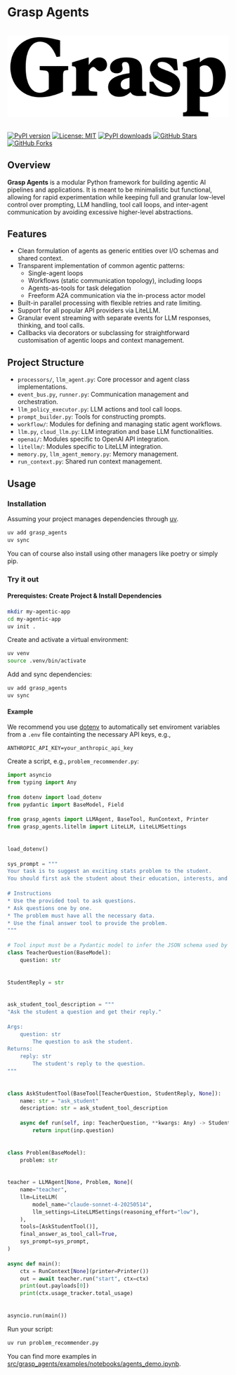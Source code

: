 # Grasp Agents

<br/>
<picture>
  <source srcset="https://raw.githubusercontent.com/grasp-technologies/grasp-agents/master/.assets/grasp-dark.svg" media="(prefers-color-scheme: dark)">
  <img src="https://raw.githubusercontent.com/grasp-technologies/grasp-agents/master/.assets/grasp.svg" alt="Grasp Agents"/>
</picture>
<br/>
<br/>

[![PyPI version](https://badge.fury.io/py/grasp_agents.svg)](https://badge.fury.io/py/grasp-agents)
[![License: MIT](https://img.shields.io/badge/license-MIT-yellow?style=flat-square)](https://mit-license.org/)
[![PyPI downloads](https://img.shields.io/pypi/dm/grasp-agents?style=flat-square)](https://pypi.org/project/grasp-agents/)
[![GitHub Stars](https://img.shields.io/github/stars/grasp-technologies/grasp-agents?style=social)](https://github.com/grasp-technologies/grasp-agents/stargazers)
[![GitHub Forks](https://img.shields.io/github/forks/grasp-technologies/grasp-agents?style=social)](https://github.com/grasp-technologies/grasp-agents/network/members)

## Overview

**Grasp Agents** is a modular Python framework for building agentic AI pipelines and applications. It is meant to be minimalistic but functional, allowing for rapid experimentation while keeping full and granular low-level control over prompting, LLM handling, tool call loops, and inter-agent communication by avoiding excessive higher-level abstractions.

## Features

- Clean formulation of agents as generic entities over I/O schemas and shared context.
- Transparent implementation of common agentic patterns:
  - Single-agent loops
  - Workflows (static communication topology), including loops
  - Agents-as-tools for task delegation
  - Freeform A2A communication via the in-process actor model
- Built-in parallel processing with flexible retries and rate limiting.
- Support for all popular API providers via LiteLLM.
- Granular event streaming with separate events for LLM responses, thinking, and tool calls.
- Callbacks via decorators or subclassing for straightforward customisation of agentic loops and context management.

## Project Structure

- `processors/`, `llm_agent.py`: Core processor and agent class implementations.
- `event_bus.py`, `runner.py`: Communication management and orchestration.
- `llm_policy_executor.py`: LLM actions and tool call loops.
- `prompt_builder.py`: Tools for constructing prompts.
- `workflow/`: Modules for defining and managing static agent workflows.
- `llm.py`, `cloud_llm.py`: LLM integration and base LLM functionalities.
- `openai/`: Modules specific to OpenAI API integration.
- `litellm/`: Modules specific to LiteLLM integration.
- `memory.py`, `llm_agent_memory.py`: Memory management.
- `run_context.py`: Shared run context management.

## Usage

### Installation

Assuming your project manages dependencies through [uv](https://docs.astral.sh/uv/).

```bash
uv add grasp_agents
uv sync
```

You can of course also install using other managers like poetry or simply pip.

### Try it out

#### Prerequistes: Create Project & Install Dependencies

```bash
mkdir my-agentic-app
cd my-agentic-app
uv init .
```

Create and activate a virtual environment:

```bash
uv venv
source .venv/bin/activate
```

Add and sync dependencies:

```bash
uv add grasp_agents
uv sync
```

#### Example 

We recommend you use [dotenv](https://pypi.org/project/python-dotenv/) to automatically set enviroment variables from a `.env` file containting the necessary API keys, e.g.,

```
ANTHROPIC_API_KEY=your_anthropic_api_key
```

Create a script, e.g., `problem_recommender.py`:

```python
import asyncio
from typing import Any

from dotenv import load_dotenv
from pydantic import BaseModel, Field

from grasp_agents import LLMAgent, BaseTool, RunContext, Printer
from grasp_agents.litellm import LiteLLM, LiteLLMSettings


load_dotenv()

sys_prompt = """
Your task is to suggest an exciting stats problem to the student. 
You should first ask the student about their education, interests, and preferences, then suggest a problem tailored specifically to them. 

# Instructions
* Use the provided tool to ask questions.
* Ask questions one by one.
* The problem must have all the necessary data.
* Use the final answer tool to provide the problem.
"""

# Tool input must be a Pydantic model to infer the JSON schema used by the LLM APIs
class TeacherQuestion(BaseModel):
    question: str


StudentReply = str


ask_student_tool_description = """
"Ask the student a question and get their reply."

Args:
    question: str
        The question to ask the student.
Returns:
    reply: str
        The student's reply to the question.
"""


class AskStudentTool(BaseTool[TeacherQuestion, StudentReply, None]):
    name: str = "ask_student"
    description: str = ask_student_tool_description

    async def run(self, inp: TeacherQuestion, **kwargs: Any) -> StudentReply:
        return input(inp.question)


class Problem(BaseModel):
    problem: str


teacher = LLMAgent[None, Problem, None](
    name="teacher",
    llm=LiteLLM(
        model_name="claude-sonnet-4-20250514",
        llm_settings=LiteLLMSettings(reasoning_effort="low"),
    ),
    tools=[AskStudentTool()],
    final_answer_as_tool_call=True,
    sys_prompt=sys_prompt,
)

async def main():
    ctx = RunContext[None](printer=Printer())
    out = await teacher.run("start", ctx=ctx)
    print(out.payloads[0])
    print(ctx.usage_tracker.total_usage)


asyncio.run(main())
```

Run your script:

```bash
uv run problem_recommender.py
```

You can find more examples in [src/grasp_agents/examples/notebooks/agents_demo.ipynb](https://github.com/grasp-technologies/grasp-agents/tree/master/src/grasp_agents/examples/notebooks/agents_demo.ipynb).
